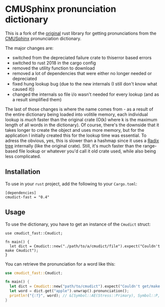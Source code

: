 # CMUSphinx pronunciation dictionary

This is a fork of the [original][1] rust library for getting pronunciations from the [CMUSphinx][2]
pronunciation dictionary.

The major changes are:
- switched from the depreciated failure crate to thiserror based errors
- switched to rust 2018 in the cargo config
- removed the utility function to download
- removed a lot of dependencies that were either no longer needed or depreciated
- fixed hung lookup bug (due to the new internals (I still don't know what caused it))
- changed the internals so file i/o wasn't needed for every lookup (and as a result simplified them)

The last of those changes is where the name comes from - as a result of the entire
dictionary being loaded into volitile memory, each individual lookup is *much* faster
than the original crate (O(k) where k is the maximum length of all words in
the dictionary). Of course, there's the downside that it takes longer to create
the object and uses more memory, but for the application I initially created this for
the lookup time was essential. To adress the obvious, yes, this is slower than a hashmap
since it uses a [Radix tree][3] internally (like
the original crate). Still, it's much faster than the range-based file lookup or whatever
you'd call it old crate used, while also being less complicated.

## Installation

To use in your `rust` project, add the following to your `Cargo.toml`:

```toml,ignore
[dependencies]
cmudict-fast = "0.4"
```

## Usage

To use the dictionary, you have to get an instance of the `Cmudict`
struct:

```rust,ignore
use cmudict_fast::Cmudict;

fn main() {
  let dict = Cmudict::new("./path/to/a/cmudict/file").expect("Couldn't make Cmudict");
}
```

You can retrieve the pronunciation for a word like this:

```rust
use cmudict_fast::Cmudict;

fn main() {
  let dict = Cmudict::new("path/to/cmudict").expect("Couldn't get/make Cmudict");
  let word = dict.get("apple").unwrap().pronunciation();
  println!("{:?}", word); // &[Symbol::AE(Stress::Primary), Symbol::P, Symbol::AH(Stress::None), Symbol::L]
}
```

[1]: https://gitlab.com/pwoolcoc/cmudict
[2]: https://github.com/cmusphinx/cmudict
[3]: https://en.wikipedia.org/wiki/Radix_tree
